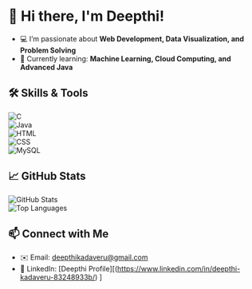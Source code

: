 # 👋 Hi there, I'm Deepthi!  
- 💻 I’m passionate about **Web Development, Data Visualization, and Problem Solving**  
- 🌱 Currently learning: **Machine Learning, Cloud Computing, and Advanced Java**  

## 🛠️ Skills & Tools  
![C](https://img.shields.io/badge/C-A8B9CC?style=for-the-badge&logo=c&logoColor=white)  
![Java](https://img.shields.io/badge/Java-ED8B00?style=for-the-badge&logo=java&logoColor=white)  
![HTML](https://img.shields.io/badge/HTML5-E34F26?style=for-the-badge&logo=html5&logoColor=white)  
![CSS](https://img.shields.io/badge/CSS3-1572B6?style=for-the-badge&logo=css3&logoColor=white)  
![MySQL](https://img.shields.io/badge/MySQL-4479A1?style=for-the-badge&logo=mysql&logoColor=white)  

## 📈 GitHub Stats  
![GitHub Stats](https://github-readme-stats.vercel.app/api?username=deepthikadaveru&show_icons=true&theme=radical)  
![Top Languages](https://github-readme-stats.vercel.app/api/top-langs/?username=deepthikadaveru&layout=compact&theme=radical)  

## 📫 Connect with Me  
- ✉️ Email: deepthikadaveru@gmail.com  
- 🔗 LinkedIn: [Deepthi Profile][(https://www.linkedin.com/in/deepthi-kadaveru-83248933b/) ]
